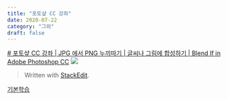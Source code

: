 ```yaml
---
title: "포토샾 CC 강좌"
date: 2020-07-22
category: "그외"
draft: false
---
```

[# 포토샾 CC 강좌 | JPG 에서 PNG 누끼따기 | 글씨나 그림에 합성하기 | Blend If in Adobe Photoshop CC](https://www.youtube.com/watch?v=dIigrr8R8H4)
![](https://i.ibb.co/HxWDbSr/image.png)
> Written with [StackEdit](https://stackedit.io/).

[기본학습](https://www.youtube.com/watch?v=CXE3x5opeC8&list=PLLtzrE3hP5SS6pPcZ43797J5tcvdBRMde&index=14)

<!--stackedit_data:
eyJoaXN0b3J5IjpbODk1NDM2MjkyLDIxMTk3Mzc4MzVdfQ==
-->